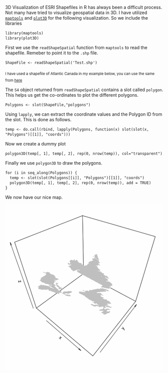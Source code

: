 3D Visualization of ESRI Shapefiles in R has always been a difficult process. Not many have tried to visualize geospatial data in 3D. I have utilized [`maptools`](https://cran.r-project.org/web/packages/maptools/index.html) and [`plot3D`](https://cran.r-project.org/web/packages/plot3D/index.html) for the following visualization. So we include the libraries

    library(maptools)
    library(plot3D)

First we use the `readShapeSpatial` function from `maptools` to read the shapefile. Remeber to point it to the `.shp` file. 

    ShapeFile <- readShapeSpatial('Test.shp')

<sub>I have used a shapefile of Atlantic Canada in my example below, you can use the same from [here](https://github.com/Bhargav-Rao/Bhargav-Rao.github.io/tree/master/Others/Test)</sub>

The `S4` object returned from `readShapeSpatial` contains a slot called `polygon`. This helps us get the co-ordinates to plot the different polygons. 

    Polygons <- slot(ShapeFile,"polygons")

Using `lapply`, we can extract the coordinate values and the Polygon ID from the slot. This is done as follows. 

    temp <- do.call(rbind, lapply(Polygons, function(x) slot(slot(x, "Polygons")[[1]], "coords")))

Now we create a dummy plot

    polygon3D(temp[, 1], temp[, 2], rep(0, nrow(temp)), col="transparent")

Finally we use `polygon3D` to draw the polygons. 

    for (i in seq_along(Polygons)) {
      temp <- slot(slot(Polygons[[i]], "Polygons")[[1]], "coords")
      polygon3D(temp[, 1], temp[, 2], rep(0, nrow(temp)), add = TRUE)
    }

We now have our nice map. 

![](../img/img-bg4-1.png)